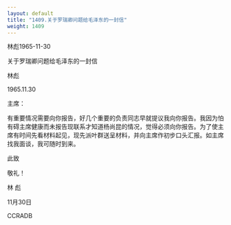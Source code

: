 ```yaml
---
layout: default
title: "1409.关于罗瑞卿问题给毛泽东的一封信"
weight: 1409
---
```


林彪1965-11-30

关于罗瑞卿问题给毛泽东的一封信

林彪

1965.11.30

主席：

有重要情况需要向你报告，好几个重要的负责同志早就提议我向你报告。我因为怕有碍主席健康而未报告现联系才知道杨尚昆的情况，觉得必须向你报告。为了使主席有时间先看材料起见，现先派叶群送呈材料，并向主席作初步口头汇报。如主席找我面谈，我可随时到来。

此致

敬礼！

林  彪

11月30日

CCRADB

